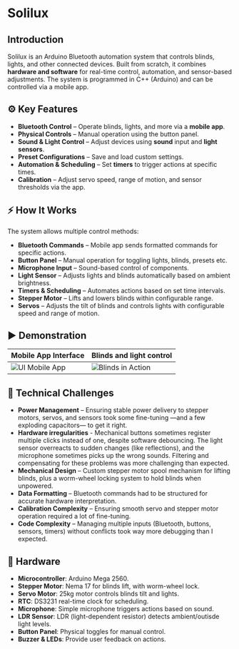 # Solilux

## Introduction
Solilux is an Arduino Bluetooth automation system that controls blinds, lights, and other connected devices. Built from scratch, it combines **hardware and software** for real-time control, automation, and sensor-based adjustments. The system is programmed in C++ (Arduino) and can be controlled via a mobile app.

## ⚙️ Key Features
- **Bluetooth Control** – Operate blinds, lights, and more via a **mobile app**.
- **Physical Controls** – Manual operation using the button panel.
- **Sound & Light Control** – Adjust devices using **sound** input and **light sensors**.
- **Preset Configurations** – Save and load custom settings.
- **Automation & Scheduling** – Set **timers** to trigger actions at specific times.
- **Calibration** – Adjust servo speed, range of motion, and sensor thresholds via the app.

## ⚡ How It Works
The system allows multiple control methods:
- **Bluetooth Commands** – Mobile app sends formatted commands for specific actions.
- **Button Panel** – Manual operation for toggling lights, blinds, presets etc.
- **Microphone Input** – Sound-based control of components.
- **Light Sensor** – Adjusts lights and blinds automatically based on ambient brightness.
- **Timers & Scheduling** – Automates actions based on set time intervals.
- **Stepper Motor** – Lifts and lowers blinds within configurable range.
- **Servos** – Adjusts the tilt of blinds and controls lights with configurable speed and range of motion.

## ▶️ Demonstration
| Mobile App Interface | Blinds and light control |
|----------------------------------|-----------------------------------|
| ![UI Mobile App](assets/ui_demo.gif) | ![Blinds in Action](assets/demo.gif) |

## 🧩 Technical Challenges
- **Power Management** – Ensuring stable power delivery to stepper motors, servos, and sensors took some fine-tuning —and a few exploding capacitors— to get it right.
- **Hardware irregularities** - Mechanical buttons sometimes register multiple clicks instead of one, despite software debouncing. The light sensor overreacts to sudden changes (like reflections), and the microphone sometimes picks up the wrong sounds. Filtering and compensating for these problems was more challenging than expected.
- **Mechanical Design** – Custom stepper motor spool mechanism for lifting blinds, plus a worm-wheel locking system to hold blinds when unpowered.
- **Data Formatting** – Bluetooth commands had to be structured for accurate hardware interpretation.
- **Calibration Complexity** – Ensuring smooth servo and stepper motor operation required a lot of fine-tuning.
- **Code Complexity** – Managing multiple inputs (Bluetooth, buttons, sensors, timers) without conflicts took way more debugging than I expected.


## 🔩 Hardware
- **Microcontroller**: Arduino Mega 2560.
- **Stepper Motor**: Nema 17 for blinds lift, with worm-wheel lock.
- **Servo Motor**: 25kg motor controls blinds tilt and lights.
- **RTC**: DS3231 real-time clock for scheduling.
- **Microphone**: Simple microphone triggers actions based on sound.
- **LDR Sensor**: LDR (light-dependent resistor) detects ambient/outisde light levels.
- **Button Panel**: Physical toggles for manual control.
- **Buzzer & LEDs**: Provide user feedback on actions.
